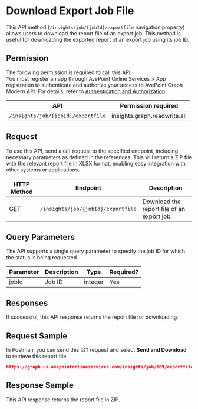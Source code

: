 # Download Export Job File

This API method (`/insights/job/{jobId}/exportfile` navigation property) allows users to download the report file of an export job. This method is useful for downloading the exported report of an export job using its job ID.

## Permission

The following permission is required to call this API.  
You must register an app through AvePoint Online Services > App registration to authenticate and authorize your access to AvePoint Graph Modern API. For details, refer to [Authentication and Authorization](https://learn.avepoint.com/docs/Use-AvePoint-Graph-Modern-API.html#authentication-and-authorization).

| API     | Permission required | 
|-------------------|---------------|
| `/insights/job/{jobId}/exportfile` | insights.graph.readwrite.all |

## Request

To use this API, send a `GET` request to the specified endpoint, including necessary parameters as defined in the references. This will return a ZIP file with the relevant report file in XLSX format, enabling easy integration with other systems or applications.

| HTTP Method | Endpoint | Description |
| --- | --- | --- |
| GET | `/insights/job/{jobId}/exportfile` | Download the report file of an export job. |

## Query Parameters

The API supports a single query parameter to specify the job ID for which the status is being requested.

| Parameter | Description | Type    | Required? |
|-----------|-------------|---------|-----------|
| jobId     | Job ID     | integer | Yes       |

## Responses

If successful, this API response returns the report file for downloading.  

## Request Sample

In Postman, you can send this `GET` request and select **Send and Download** to retrieve this report file. 

```json
https://graph-us.avepointonlineservices.com/insights/job/169/exportfile
```

## Response Sample

This API response returns the report file in ZIP. 